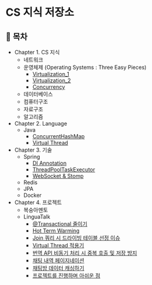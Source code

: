 # CS 지식 저장소

## :memo: 목차

- Chapter 1. CS 지식
  - 네트워크
  - 운영체제 (Operating Systems : Three Easy Pieces)
    - [Virtualization_1](https://github.com/Hyun0828/CS/blob/main/CS/Operating%20System/Virtualization_1.md)
    - [Virtualization_2](https://github.com/Hyun0828/CS/blob/main/CS/Operating%20System/Virtualization_2.md)
    - [Concurrency](https://github.com/Hyun0828/CS/blob/main/CS/Operating%20System/Concurrency.md)
  - 데이터베이스
  - 컴퓨터구조
  - 자료구조
  - 알고리즘
- Chapter 2. Language
  - Java
    - [ConcurrentHashMap](https://github.com/Hyun0828/CS/blob/main/Language/Java/ConcurrentHashMap.md)
    - [Virtual Thread](https://github.com/Hyun0828/CS/blob/main/Language/Java/Virtual%20Thread.md)
- Chapter 3. 기술
  - Spring
    - [DI Annotation](https://github.com/Hyun0828/CS/blob/main/Stack/Spring/DI%20Annotation.md)
    - [ThreadPoolTaskExecutor](https://github.com/Hyun0828/CS/blob/main/Stack/Spring/ThreadPoolTaskExecutor.md)
    - [WebSocket & Stomp](https://github.com/Hyun0828/CS/blob/main/Stack/Spring/WebSocket%20%26%20Stomp.md)
  - Redis
  - JPA
  - Docker
- Chapter 4. 프로젝트
  - 복숭아멘토
  - LinguaTalk
    - [@Transactional 줄이기](https://github.com/Hyun0828/CS/blob/main/Project/LinguaTalk/%40Transactional%20%EC%A4%84%EC%9D%B4%EA%B8%B0.md)
    - [Hot Term Warming](https://github.com/Hyun0828/CS/blob/main/Project/LinguaTalk/Hot%20Term%20Warming.md)
    - [Join 쿼리 시 드라이빙 테이블 선정 이슈](https://github.com/Hyun0828/CS/blob/main/Project/LinguaTalk/Join%20%EC%BF%BC%EB%A6%AC%20%EC%8B%9C%20%EB%93%9C%EB%9D%BC%EC%9D%B4%EB%B9%99%20%ED%85%8C%EC%9D%B4%EB%B8%94%20%EC%84%A0%EC%A0%95%20%EC%9D%B4%EC%8A%88.md)
    - [Virtual Thread 적용기](https://github.com/Hyun0828/CS/blob/main/Project/LinguaTalk/Virtual%20Thread%20%EC%A0%81%EC%9A%A9%EA%B8%B0.md)
    - [번역 API 비동기 처리 시 중복 호출 및 저장 방지](https://github.com/Hyun0828/CS/blob/main/Project/LinguaTalk/%EB%B2%88%EC%97%AD%20API%20%EB%B9%84%EB%8F%99%EA%B8%B0%20%EC%B2%98%EB%A6%AC%20%EC%8B%9C%20%EC%A4%91%EB%B3%B5%20%ED%98%B8%EC%B6%9C%20%EB%B0%8F%20%EC%A0%80%EC%9E%A5%20%EB%B0%A9%EC%A7%80.md)
    - [채팅 내역 페이지네이션](https://github.com/Hyun0828/CS/blob/main/Project/LinguaTalk/%EC%B1%84%ED%8C%85%20%EB%82%B4%EC%97%AD%20%ED%8E%98%EC%9D%B4%EC%A7%80%EB%84%A4%EC%9D%B4%EC%85%98.md)
    - [채팅방 데이터 캐싱하기](https://github.com/Hyun0828/CS/blob/main/Project/LinguaTalk/%EC%B1%84%ED%8C%85%EB%B0%A9%20%EB%8D%B0%EC%9D%B4%ED%84%B0%20%EC%BA%90%EC%8B%B1%ED%95%98%EA%B8%B0.md)
    - [프로젝트를 진행하며 아쉬운 점](https://github.com/Hyun0828/CS/blob/main/Project/LinguaTalk/%EC%95%84%EC%89%AC%EC%9A%B4%EC%A0%90.md)
